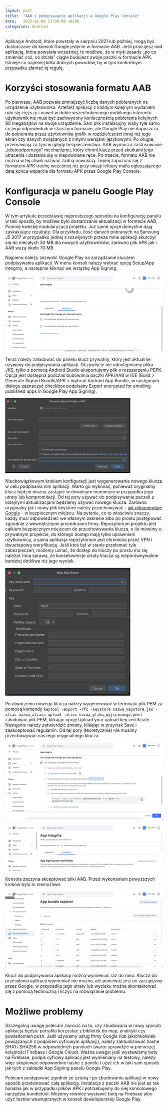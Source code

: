 ```yaml
---
layout: post
title:  "AAB i podpisywanie aplikacji w Google Play Console"
date:   2023-01-09 13:00:00 +0200
categories: Android
---
```


Aplikacje Android, które powstały w sierpniu 2021 lub później, mogą być dostarczane do konsoli Google jedynie w formacie AAB. Jeśli pracujesz nad aplikacją, która powstała wcześniej, to możliwe, że w myśl zasady „po co zmieniać coś, co działa” ciągle budujesz swoje paczki w formacie APK. Istnieje co najmniej kilka dobrych powodów, by w tym konkretnym przypadku złamać tę regułę.

# Korzyści stosowania formatu AAB

Po pierwsze, AAB pozwala zmniejszyć liczbę danych pobieranych na urządzenie użytkownika. Artefakt aplikacji z każdym kolejnym wydaniem robi się cięższy i nawet w dobie wszechobecnego mobilnego internetu użytkownik nie musi być zachwycony koniecznością pobierania kolejnych 90 megabajtów na swoje urządzenie. Sam plik instalacyjny waży tyle samo co jego odpowiednik w starszym formacie, ale Google Play nie dopuszcza do pobierania przez użytkownika grafik w rozdzielczości innej niż jego ekran czy danych związanych z innymi wersjami językowymi. Po drugie, przemawiają za tym względy bezpieczeństwa. AAB wymusza zastosowanie „idiotoodpornego” mechanizmu, który chroni klucz przed skutkami jego utracenia i dostania się w niepowołane ręce. Po trzecie, formatu AAB nie można w tej chwili nazwać żadną nowością. Lepiej zapoznać się z formatem APK trochę wcześniej niż przy okazji lektury maila ogłaszającego datę końca wsparcia dla formatu APK przez Google Play Console.

# Konfiguracja w panelu Google Play Console

W tym artykule przedstawię najprostszego sposobu na konfigurację panelu w taki sposób, by możliwe było dostarczanie aktualizacji w formacie AAB. Pominę kwestię modularyzacji projektu. Już same opcje domyślne dają zaskakujące rezultaty. Dla przykładu, ilość danych pobranych na Samsung J5 2017 w przypadku jednej z rozwijanych przeze mnie aplikacji skurczył się do niecałych 30 MB dla nowych użytkowników, zarówno plik APK jak i AAB ważą około 70 MB.

Najpierw należy zezwolić Google Play na zarządzanie kluczem podpisywania aplikacji. W menu konsoli należy wybrać opcję Setup/App Integrity, a następnie kliknąć we wstążkę App Signing.

![Play Console App Signing](/docs/assets/images/play_console_app_signing.png)

Teraz należy załadować do panelu klucz prywatny, który jest aktualnie używany do podpisywania aplikacji. Oczywiście nie udostępniamy pliku JKS, tylko z pomocą Android Studio eksportujemy plik o rozszerzeniu PEPK. Opcja jest dostępna podczas budowania paczki APK/AAB w IDE (Build > Generate Signed Bundle/APK > wybrać Android App Bundle, w następnym dialogu zaznaczyć checkbox podpisany Export encrypted for enrolling published apps in Google Play App Signing).

<img src="/docs/assets/images/exporting_pepk.png" width="400"/>

Nieobowiązkowym krokiem konfiguracji jest wygenerowanie nowego klucza w celu podpisania nim aplikacji. Warto go wykonać, ponieważ oryginalny klucz będzie można zastąpić w dowolnym momencie w przypadku jego utraty lub kompromitacji. Od tej pory używać do podpisywania paczek z kolejnymi aktualizacjami będziemy używać nowego klucza. Zarówno oryginalny jak i nowy plik keystore należy przechowywać - [jak rekomenduje Google][app-signing] - w bezpiecznym miejscu. Na pytanie, co to właściwie znaczy, każdy musi odpowiedzieć we własnym zakresie albo po prostu postępować zgoodnie z wewnętrznymi procedurami firmy. Repozytorium projektu jest całkiem bezpiecznym miejscem do przechowywania klucza, o ile mówimy o prywatnym projekcie, do którego dostęp mają tylko uprawnieni użytkownicy, a sama aplikacja repozytorium jest chroniona przez VPN i dwuetapową weryfikację. Jeśli ktoś był w stanie przełamać tyle zabezpieczeń, możemy uznać, że dostęp do kluczy po prostu mu się należał. Inna sprawa, że konsekwencje utraty klucza są nieporównywalnie bardziej dotkliwe niż jego wyciek.

<img src="/docs/assets/images/new_keystore.png" width="400"/>

Po utworzeniu nowego klucza należy wygenerować w terminalu plik PEM za pomocą komendy `keytool -export -rfc -keystore nazwa_keystore.jks -alias nazwa_aliasa upload -alias nazwa_pliku_wyjsciowego.pem` i załadować plik PEM, klikając opcję Upload your upload key certificate. Następnie należy zatwierdzić zmiany, klikając w przycisk Save i zaakceptować regulamin. Od tej pory (teoretycznie) nie musimy przechowywać naszego oryginalnego klucza.

![Upload Key PEM](/docs/assets/images/upload_key_pem.png)

![Success](/docs/assets/images/success.png)

Konsola zaczyna akceptować pliki AAB. Przed wykonaniem powyższych kroków było to niemożliwe. 

![Bundle Explorer](/docs/assets/images/bundle_explorer.png)

Klucz do podpisywania aplikacji można wymieniać raz do roku. Klucza do przesyłania aplikacji wymieniać nie można, ale ponieważ jest on zarządzany przez Google, w przypadku jego utraty lub wycieku można skontaktować się z pomocą techniczną i liczyć na rozwiązanie problemu.

# Możliwe problemy

Szczególną uwagę polecam zwrócić na to, czy zbudowana w nowy sposób aplikacja będzie potrafiła korzystać z bibliotek do map, analityki czy powiadomień push. Jeśli używamy usług firmy Google (lub jakichkolwiek powiązanych z podpisem cyfrowym aplikacji), należy zaktualizować hashe SHA1 i SHA256 w odpowiednich panelach (warto sprawdzić w pierwszej kolejności Firebase i Google Cloud). Ważna uwaga: jeśli wystawiamy bety na Firebase, podpis cyfrowy aplikacji jest wymieniany na testowy, należy więc skopiować odpowiednie hashe z panelu i użyć ich w taki sam sposób jak tych z zakładki App Signing panelu Google Play.

Polecam postępować zgodnie ze sztuką i po zbudowaniu aplikacji w nowy sposób przetestować całą aplikację. Instalacja z paczki AAB nie jest aż tak banalna jak w przypadku plików APK i potrzebujemy do niej konsolowego narzędzia bundletool. Możemy również wystawić betę na Firebase albo użyć testów wewnętrznych w konsoli deweloperskiej Google Play.

[app-signing]: https://developer.android.com/studio/publish/app-signing
